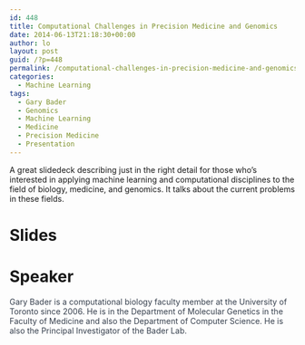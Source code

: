 ```yaml
---
id: 448
title: Computational Challenges in Precision Medicine and Genomics
date: 2014-06-13T21:18:30+00:00
author: lo
layout: post
guid: /?p=448
permalink: /computational-challenges-in-precision-medicine-and-genomics/
categories:
  - Machine Learning
tags:
  - Gary Bader
  - Genomics
  - Machine Learning
  - Medicine
  - Precision Medicine
  - Presentation
---
```

A great slidedeck describing just in the right detail for those who&#8217;s interested in applying machine learning and computational disciplines to the field of biology, medicine, and genomics. It talks about the current problems in these fields.

# Slides

# Speaker

<span style="color: #37404e;">Gary Bader is a computational biology faculty member at the University of Toronto since 2006. He is in the Department of Molecular Genetics in the Faculty of Medicine and also the Department of Computer Science. He is also the Principal Investigator of the Bader Lab.</span>